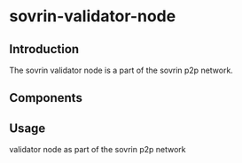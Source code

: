 # sovrin-validator-node

## Introduction
The sovrin validator node is a part of the sovrin p2p network. 

## Components

## Usage


validator node as part of the sovrin p2p network
